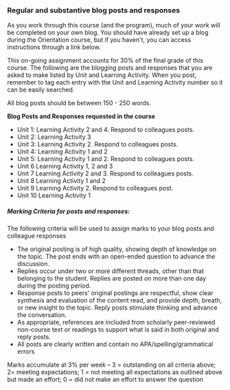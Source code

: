 ### Regular and substantive blog posts and responses

As you work through this course \(and the program\), much of your work will be completed on your own blog. You should have already set up a blog during the Orientation course, but if you haven't, you can access instructions through a link below.

This on-going assignment accounts for 30% of the final grade of this course. The following are the blogging posts and responses that you are asked to make listed by Unit and Learning Activity. When you post, remember to tag each entry with the Unit and Learning Activity number so it can be easily searched. 

All blog posts should be between 150 - 250 words. 
 
**Blog Posts and Responses requested in the course**

* Unit 1: Learning Activity 2 and 4. Respond to colleagues posts. 
* Unit 2: Learning Activity 3
* Unit 3: Learning Activity 2.  Respond to colleagues posts.
* Unit 4: Learning Activity 1 and 2
* Unit 5: Learning Activity 1 and 2. Respond to colleagues posts.
* Unit 6 Learning Activity 1, 2 and 3
* Unit 7 Learning Activity 2 and 3. Respond to colleagues posts.
* Unit 8 Learning Activity 1 and 2
* Unit 9 Learning Activity 2. Respond to colleagues post.
* Unit 10 Learning Activity 1

##### Marking Criteria for posts and responses:

The following criteria will be used to assign marks to your blog posts and colleague responses

* The original posting is of high quality, showing depth of knowledge on the topic. The post ends with an open-ended question to advance the discussion.
* Replies occur under two or more different threads, other than that belonging to the student. Replies are posted on more than one day during the posting period.
* Response posts to peers' original postings are respectful, show clear synthesis and evaluation of the content read, and provide depth, breath, or new insight to the topic. Reply posts stimulate thinking and advance the conversation.
* As appropriate, references are included from scholarly peer-reviewed non-course text or readings to support what is said in both original and reply posts.
* All posts are clearly written and contain no APA/spelling/grammatical errors

Marks accumulate at 3% per week – 3 = outstanding on all criteria above; 2= meeting expectations; 1 = not meeting all expectations as outlined above but made an effort; 0 = did not make an effort to answer the question




